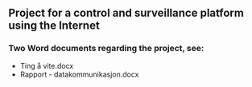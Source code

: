 ## Project for a control and surveillance platform using the Internet

### Two Word documents regarding the project, see:
- Ting å vite.docx
- Rapport - datakommunikasjon.docx
